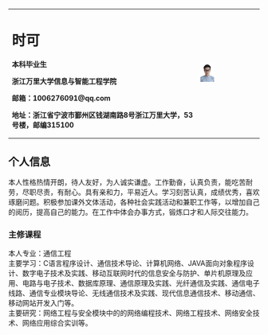 <table border="0">
  <tr>
    <td width="75%">
      <h1>时可</h1>
      <p><b>本科毕业生</b></p>
      <p><b>浙江万里大学信息与智能工程学院</b></p>
      <p><b>邮箱：1006276091@qq.com</b></p>
      <p><b>地址：浙江省宁波市鄞州区钱湖南路8号浙江万里大学，53号楼，邮编315100</b></p>
    </td>
    <td width="25%">
      <img src="/qqq.jpg" width="25%">     
    </td>
  </tr>
</table>

## 个人信息

本人性格热情开朗，待人友好，为人诚实谦虚。工作勤奋，认真负责，能吃苦耐劳，尽职尽责，有耐心。具有亲和力，平易近人。学习刻苦认真，成绩优秀，喜欢琢磨问题。积极参加课外文体活动，各种社会实践活动和兼职工作等，以增加自己的阅历，提高自己的能力。在工作中体会办事方式，锻炼口才和人际交往能力。



### 主修课程
  本人专业：通信工程<br>
  主要学习：C语言程序设计、通信技术导论、计算机网络、JAVA面向对象程序设计、数字电子技术及实践、移动互联网时代的信息安全与防护、单片机原理及应用、电路与电子技术、数据库原理、通信原理及实践、光纤通信及实践、通信电子线路、通信专业模块导论、无线通信技术及实践、现代信息通信技术、移动通信、移动网站开发入门等。<br>
  主要研究：网络工程与安全模块中的的网络编程技术、网络工程技术、网络安全技术、网络应用综合实训等。
